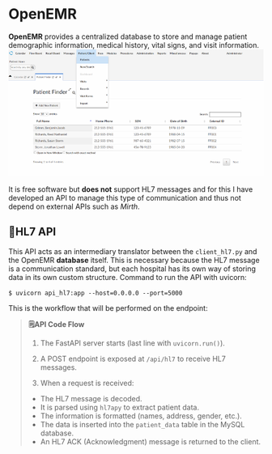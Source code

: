 OpenEMR
==============
**OpenEMR** provides a centralized database to store and manage patient demographic information, medical history, vital signs, and visit information.
![OpenEMR](../public/images/OpenEMR.png)

It is free software but **does not** support HL7 messages and for this I have developed an API to manage this type of communication and thus not depend on external APIs such as *Mirth*.

## 🔁HL7 API
This API acts as an intermediary translator between the `client_hl7.py` and the OpenEMR **database** itself. This is necessary because the HL7 message is a communication standard, but each hospital has its own way of storing data in its own custom structure.
Command to run the API with uvicorn:
```
$ uvicorn api_hl7:app --host=0.0.0.0 --port=5000
```
This is the workflow that will be performed on the endpoint:
>**🗒️API Code Flow**
>
> 1. The FastAPI server starts (last line with `uvicorn.run()`).
> 
> 2. A POST endpoint is exposed at `/api/hl7` to receive HL7 messages.
> 
> 3. When a request is received:
>   - The HL7 message is decoded.
>   - It is parsed using `hl7apy` to extract patient data.
>   - The information is formatted (names, address, gender, etc.).
>   - The data is inserted into the `patient_data` table in the MySQL database.
>   - An HL7 ACK (Acknowledgment) message is returned to the client.